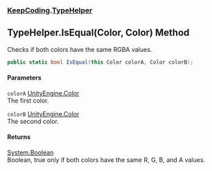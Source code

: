 ### [KeepCoding](KeepCoding.md 'KeepCoding').[TypeHelper](KeepCoding_TypeHelper.md 'KeepCoding.TypeHelper')
## TypeHelper.IsEqual(Color, Color) Method
Checks if both colors have the same RGBA values.  
```csharp
public static bool IsEqual(this Color colorA, Color colorB);
```
#### Parameters
<a name='KeepCoding_TypeHelper_IsEqual(Color_Color)_colorA'></a>
`colorA` [UnityEngine.Color](https://docs.microsoft.com/en-us/dotnet/api/UnityEngine.Color 'UnityEngine.Color')  
The first color.
  
<a name='KeepCoding_TypeHelper_IsEqual(Color_Color)_colorB'></a>
`colorB` [UnityEngine.Color](https://docs.microsoft.com/en-us/dotnet/api/UnityEngine.Color 'UnityEngine.Color')  
The second color.
  
#### Returns
[System.Boolean](https://docs.microsoft.com/en-us/dotnet/api/System.Boolean 'System.Boolean')  
Boolean, true only if both colors have the same R, G, B, and A values.
